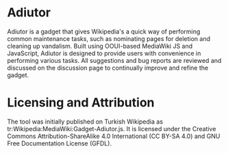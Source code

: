 # Adiutor

Adiutor is a gadget that gives Wikipedia's a quick way of performing common maintenance tasks, such as nominating pages for deletion and cleaning up vandalism. Built using OOUI-based MediaWiki JS and JavaScript, Adiutor is designed to provide users with convenience in performing various tasks. All suggestions and bug reports are reviewed and discussed on the discussion page to continually improve and refine the gadget.

# Licensing and Attribution

The tool was initially published on Turkish Wikipedia as tr:Wikipedia:MediaWiki:Gadget-Adiutor.js. It is licensed under the Creative Commons Attribution-ShareAlike 4.0 International (CC BY-SA 4.0) and GNU Free Documentation License (GFDL).
